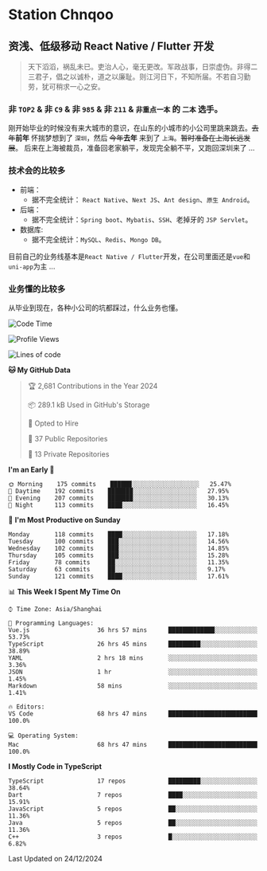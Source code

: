 # Station Chnqoo

## 资浅、低级移动 React Native / Flutter 开发

> 天下滔滔，祸乱未已。吏治人心，毫无更改。军政战事，日崇虚伪。非得二三君子，倡之以诚朴，道之以廉耻。则江河日下，不知所届。不若自习勤劳，犹可稍求一心之安。

### 非 `TOP2` & 非 `C9` & 非 `985` & 非 `211` & `非重点一本` 的 `二本` 选手。

刚开始毕业的时候没有来大城市的意识，在山东的小城市的小公司里跳来跳去。~~去年~~**前年** 怀揣梦想到了 `深圳`，然后 ~~今年~~**去年** 来到了 `上海`。~~暂时准备在上海长远发展~~。
后来在上海被裁员，准备回老家躺平，发现完全躺不平，又跑回深圳来了 ...

### 技术会的比较多

- 前端：
  - 据不完全统计： `React Native`、`Next JS`、`Ant design`、`原生 Android`。
- 后端：
  - 据不完全统计：`Spring boot`、`Mybatis`、`SSH`、老掉牙的 `JSP Servlet`。
- 数据库:
  - 据不完全统计：`MySQL`、`Redis`、`Mongo DB`。

目前自己的业务线基本是`React Native / Flutter`开发，在公司里面还是`vue`和`uni-app`为主 ...

### 业务懂的比较多

从毕业到现在，各种小公司的坑都踩过，什么业务也懂。

<!--START_SECTION:waka-->
![Code Time](http://img.shields.io/badge/Code%20Time-7%2C055%20hrs%2034%20mins-blue)

![Profile Views](http://img.shields.io/badge/Profile%20Views-0-blue)

![Lines of code](https://img.shields.io/badge/From%20Hello%20World%20I%27ve%20Written-468%20Thousand%20lines%20of%20code-blue)

**🐱 My GitHub Data** 

> 🏆 2,681 Contributions in the Year 2024
 > 
> 📦 289.1 kB Used in GitHub's Storage 
 > 
> 💼 Opted to Hire
 > 
> 📜 37 Public Repositories 
 > 
> 🔑 13 Private Repositories  
 > 
**I'm an Early 🐤** 

```text
🌞 Morning    175 commits    ██████░░░░░░░░░░░░░░░░░░░   25.47% 
🌆 Daytime    192 commits    ███████░░░░░░░░░░░░░░░░░░   27.95% 
🌃 Evening    207 commits    ███████░░░░░░░░░░░░░░░░░░   30.13% 
🌙 Night      113 commits    ████░░░░░░░░░░░░░░░░░░░░░   16.45%

```
📅 **I'm Most Productive on Sunday** 

```text
Monday       118 commits    ████░░░░░░░░░░░░░░░░░░░░░   17.18% 
Tuesday      100 commits    ███░░░░░░░░░░░░░░░░░░░░░░   14.56% 
Wednesday    102 commits    ███░░░░░░░░░░░░░░░░░░░░░░   14.85% 
Thursday     105 commits    ███░░░░░░░░░░░░░░░░░░░░░░   15.28% 
Friday       78 commits     ██░░░░░░░░░░░░░░░░░░░░░░░   11.35% 
Saturday     63 commits     ██░░░░░░░░░░░░░░░░░░░░░░░   9.17% 
Sunday       121 commits    ████░░░░░░░░░░░░░░░░░░░░░   17.61%

```


📊 **This Week I Spent My Time On** 

```text
⌚︎ Time Zone: Asia/Shanghai

💬 Programming Languages: 
Vue.js                   36 hrs 57 mins      █████████████░░░░░░░░░░░░   53.73% 
TypeScript               26 hrs 45 mins      █████████░░░░░░░░░░░░░░░░   38.89% 
YAML                     2 hrs 18 mins       ░░░░░░░░░░░░░░░░░░░░░░░░░   3.36% 
JSON                     1 hr                ░░░░░░░░░░░░░░░░░░░░░░░░░   1.45% 
Markdown                 58 mins             ░░░░░░░░░░░░░░░░░░░░░░░░░   1.41%

🔥 Editors: 
VS Code                  68 hrs 47 mins      █████████████████████████   100.0%

💻 Operating System: 
Mac                      68 hrs 47 mins      █████████████████████████   100.0%

```

**I Mostly Code in TypeScript** 

```text
TypeScript               17 repos            █████████░░░░░░░░░░░░░░░░   38.64% 
Dart                     7 repos             ████░░░░░░░░░░░░░░░░░░░░░   15.91% 
JavaScript               5 repos             ██░░░░░░░░░░░░░░░░░░░░░░░   11.36% 
Java                     5 repos             ██░░░░░░░░░░░░░░░░░░░░░░░   11.36% 
C++                      3 repos             █░░░░░░░░░░░░░░░░░░░░░░░░   6.82%

```



 Last Updated on 24/12/2024
<!--END_SECTION:waka-->

<!---
ChenqiaoStation/ChenqiaoStation is a ✨ special ✨ repository because its `README.md` (this file) appears on your GitHub profile.
You can click the Preview link to take a look at your changes.
--->
